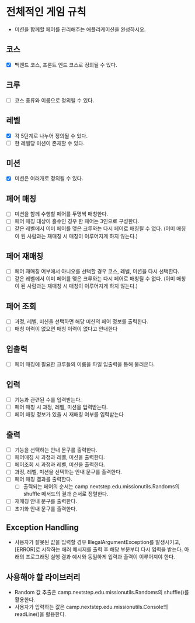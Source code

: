 # 전체적인 게임 규칙
- 미션을 함께할 페어를 관리해주는 애플리케이션을 완성하시오.

## 코스
- [x] 백엔드 코스, 프론트 엔드 코스로 정의될 수 있다.

## 크루
- [ ] 코스 종류와 이름으로 정의될 수 있다.

## 레벨
- [x] 각 5단계로 나누어 정의될 수 있다.
- [ ] 한 레벨당 미션이 존재할 수 있다.

## 미션
- [x] 미션은 여러개로 정의될 수 있다.

## 페어 매칭
- [ ] 미션을 함께 수행할 페어를 두명씩 매칭한다.
- [ ] 페어 매칭 대상이 홀수인 경우 한 페어는 3인으로 구성한다.
- [ ] 같은 레벨에서 이미 페어를 맺은 크루와는 다시 페어로 매칭될 수 없다.
  (이미 매칭이 된 사람과는 재매칭 시 매칭이 이루어지게 하지 않는다.)

## 페어 재매칭
- [ ] 페어 재매칭 여부에서 아니오를 선택할 경우 코스, 레벨, 미션을 다시 선택한다.
- [ ] 같은 레벨에서 이미 페어를 맺은 크루와는 다시 페어로 매칭될 수 없다.
    (이미 매칭이 된 사람과는 재매칭 시 매칭이 이루어지게 하지 않는다.)

## 페어 조회
- [ ] 과정, 레벨, 미션을 선택하면 해당 미션의 페어 정보를 출력한다.
- [ ] 매칭 이력이 없으면 매칭 이력이 없다고 안내한다 

## 입출력
- [ ] 페어 매칭에 필요한 크루들의 이름을 파일 입출력을 통해 불러온다.

## 입력
- [ ] 기능과 관련된 수를 입력받는다.
- [ ] 페어 매칭 시 과정, 레벨, 미션을 입력받는다.
- [ ] 페어 매칭 정보가 있을 시 재매칭 여부를 입력받는다

## 출력
- [ ] 기능을 선택하는 안내 문구를 출력한다.
- [ ] 페어매칭 시 과정과 레벨, 미션을 출력한다.
- [ ] 페어조회 시 과정과 레벨, 미션을 출력한다.
- [ ] 과정, 레벨, 미션을 선택하는 안내 문구를 출력한다.
- [ ] 페어 매칭 결과를 출력한다.
  - [ ] 출력되는 페어의 순서는 camp.nextstep.edu.missionutils.Randoms의 shuffle 메서드의 결과 순서로 정렬한다.
- [ ] 재매칭 안내 문구를 출력한다.
- [ ] 초기화 안내 문구를 출력한다.

## Exception Handling
- 사용자가 잘못된 값을 입력할 경우 IllegalArgumentException를 발생시키고, [ERROR]로 시작하는 에러 메시지를 출력 후 해당 부분부터 다시 입력을 받는다.
  아래의 프로그래밍 실행 결과 예시와 동일하게 입력과 출력이 이루어져야 한다.

## 사용해야 할 라이브러리
- Random 값 추출은 camp.nextstep.edu.missionutils.Randoms의 shuffle()를 활용한다. 
- 사용자가 입력하는 값은 camp.nextstep.edu.missionutils.Console의 readLine()을 활용한다.

  